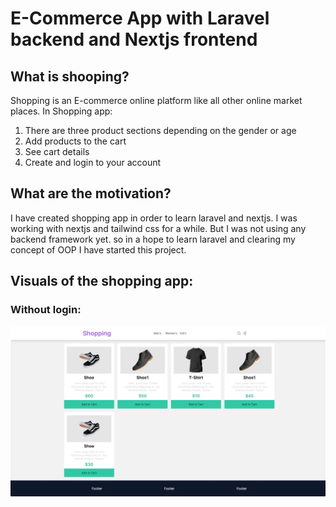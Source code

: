 # E-Commerce App with Laravel backend and Nextjs frontend
## What is shooping?
<p> Shopping is an E-commerce online platform like all other online market places. In Shopping app:</p>
<ol>
<li>There are three product sections depending on the gender or age</li>
<li>Add products to the cart</li>
<li>See cart details</li>
<li>Create and login to your account</li>
</ol>

## What are the motivation?
<P>I have created shopping app in order to learn laravel and nextjs. I was working with nextjs and tailwind css for a while. But I was not using any backend framework yet. so in a hope to learn laravel and clearing my concept of OOP I have started this project.</P>

## Visuals of the shopping app:

### Without login:
![alt text](Images/withoutLogin.jpeg)
